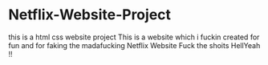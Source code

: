 # Netflix-Website-Project
this is a html css website project
This is a website which i fuckin created for fun and for faking the madafucking Netflix Website
Fuck the shoits
HellYeah  !!
